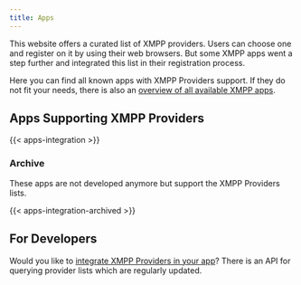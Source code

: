 ```yaml
---
title: Apps
---
```


This website offers a curated list of XMPP providers.
Users can choose one and register on it by using their web browsers.
But some XMPP apps went a step further and integrated this list in their registration process.

Here you can find all known apps with XMPP Providers support.
If they do not fit your needs, there is also an [overview of all available XMPP apps](https://xmpp.org/software).

## Apps Supporting XMPP Providers

{{< apps-integration >}}

### Archive

These apps are not developed anymore but support the XMPP Providers lists.

{{< apps-integration-archived >}}

## For Developers

Would you like to [integrate XMPP Providers in your app](https://invent.kde.org/melvo/xmpp-providers#client-integration)?
There is an API for querying provider lists which are regularly updated.
